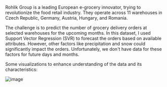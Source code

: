 Rohlik Group is a leading European e-grocery innovator, trying to revolutionize the food retail industry. They operate across 11 warehouses in Czech Republic, Germany, Austria, Hungary, and Romania.

The challenge is to predict the number of grocery delivery orders at selected warehouses for the upcoming months. In this dataset, I used Support Vector Regression (SVR) to forecast the orders based on available attributes. However, other factors like precipitation and snow could significantly impact the orders. Unfortunately, we don't have data for these factors for future days and months.

Some visualizations to enhance understanding of the data and its characteristics:

![image](https://github.com/user-attachments/assets/2d9871c0-2a65-460a-aa58-1f114bec1248)
